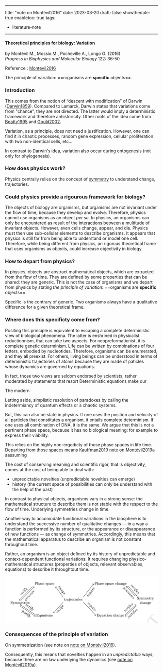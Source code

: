 

---
title: "note on Montévil2016"
date: 2023-03-20
draft: false
showthedate: true
enabletoc: true
tags:
- literature-note
---

#### **Theoretical principles for biology: Variation**     
by Montévil M., Mossio M., Pocheville A., Longo G. (2016)         
*Progress in Biophysics and Molecular Biology* 122: 36-50    

Reference : [Montevil2016](reference/Montevil2016.md)

The principle of variation: ==organisms are **specific** objects==. 

### Introduction

This comes from the notion of “descent with modification” of Darwin ([Darwin1859](reference/Darwin1859.md)). Compared to Lamarck, Darwin states that variations come from "chance", they are not directed. The latter would imply a deterministic framework and therefore anhistoricity. Other roots of the idea come from [Beatty1995](reference/Beatty1995.md) and [Gould2002](reference/Gould2002.md).

Variation, as a principle, does not need a justification. However, one can find it in chaotic processes, random gene expression, cellular proliferation with two non-identical cells, etc...

In contrast to Darwin's idea, variation also occur during ontogenesis (not only for phylogenesis). 

### How does physics work? 

Physics centrally relies on the concept of [symmetry](concept/symmetry.md) to understand change, trajectories.

### Could physics provide a rigourous framework for biology? 

The objects of biology are organisms, but organisms are not invariant under the flow of time, because they develop and evolve. Therefore, physics cannot use organisms as an object *per se*. In physics, an organisms can only be encountered as result of the interactions between a multitude of invariant objects. However, even cells change, appear, and die. Physics must then use sub-cellular elements to describe organisms. It appears that physics is still far from being able to understand or model one cell. Therefore, while being different from physics, an rigorous theoretical frame that uses organisms as objects, could increase objectivity in biology. 

### How to depart from physics?

In physics, objects are abstract mathematical objects, which are extracted from the flow of time. They are defined by some properties that can be shared: they are generic. This is not the case of organisms and we depart from physics by stating *the principle of variation*: ==organisms are **specific** objects==. 

Specific is the contrary of generic. Two organisms always have a qualitative difference for a given theoretical frame. 

### Where does this specificty come from?

Positing this principle is equivalent to escaping a complete deterministic view of biological phenomena. The latter is enshrined in physicalist reductionnism, that can take two aspects. For neopreformationist, it is complete genetic determinism. Life can be written by combinations of four letters, embodied by nucleotides. Therefore, organisms can be enumerated, and they all preexist. For others, living beings can be understood in terms of deterministic trajectories of atoms because they are made of paticles whose dynamics are governed by equations.  

In fact, those two views are seldom endorsed by scientists, rather moderated by statements that resort 
Deterministic equations make our 

The modern

Letting aside, simplistic resolution of paradoxes by calling the indetermiancy of quantum effects or a chaotic systems. 

But, this can also be state in physics. If one uses the position and velocity of all particles that constitutes a organism, it entails complete determinism. If one uses all combination of DNA, it is the same. We argue that this is not a pertinent phase space, because it has no biological meaning: for example to express their viability.

This relies on the highly non-ergodicty of those phase spaces in life time. Departing from those spaces means [Kauffman2019](reference/Kauffman2019.md) [note on Montévil2019a](note/note%20on%20Montévil2019a.md) aassuming 




The cost of conserving meaning and scientific rigor, that is objectivity, comes at the cost of being able to deal with: 
- unpredictable novelties (unpredictable novelties can emerge)
- history (the current space of possibilities can only be understand with the help of the past)


In contrast to physical objects, organisms vary in a strong sense: the mathematical structure to describe them is not stable with the respect to the flow of time. Underlying symmetries change in time. 


Another way to accomodate functional variations in the biosphere is to understand the successive number of qualitative changes — in a way a function is performed by its structure, or the appearance or disappearance of new functions — as change of symmetries. Accordingly, this means that the mathematical apparatus to describe an organism is not constant throughout time. 


 Rather, an organism is an object defined by its history of unpredictable and context-dependent functional variations. It requires changing physico-mathematical structures (properties of objects, relevant observables, equations) to describe it throughtout time. 


![](images/Pasted%20image%2020230320184008.png)


### Consequences of the principle of variation

On symmetrization (see note on [note on Montévil2019](note/note%20on%20Montévil2019.md)). 

Consequently, this means that novelties happen in an *unpredictable* ways, because there are no law underlying the dynamics (see [note on Montévil2019a](note/note%20on%20Montévil2019a.md)). 



